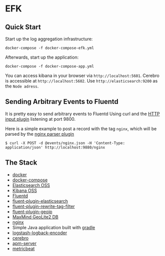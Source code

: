# EFK

## Quick Start

Start up the log aggregation infrastructure:

```
docker-compose -f docker-compose-efk.yml
```

Afterwards, start up the application:

```
docker-compose -f docker-compose-app.yml
```

You can access kibana in your browser via `http://localhost:5601`.
Cerebro is accessible at `http://localhost:5602`. Use `http://elasticsearch:9200` as the `Node adress`.

## Sending Arbitrary Events to Fluentd

It is pretty easy to send arbitrary events to Fluentd Using curl and the [HTTP input plugin](https://docs.fluentd.org/v1.0/articles/in_http) listening at port 9800.

Here is a simple example to post a record with the tag `nginx`, which will be parsed by the [nginx parser plugin](https://docs.fluentd.org/v1.0/articles/parser_nginx)

```
$ curl -X POST -d @events/nginx.json -H 'Content-Type: application/json' http://localhost:9880/nginx
```

## The Stack

- [docker](https://www.docker.com/)
- [docker-compose](https://docs.docker.com/compose/)
- [Elasticsearch OSS](https://www.elastic.co/de/products/elasticsearch)
- [Kibana OSS](https://www.elastic.co/de/products/kibana)
- [Fluentd](https://www.fluentd.org/)
- [fluent-plugin-elasticsearch](https://github.com/uken/fluent-plugin-elasticsearch)
- [fluent-plugin-rewrite-tag-filter](https://github.com/fluent/fluent-plugin-rewrite-tag-filter)
- [fluent-plugin-geoip](https://github.com/y-ken/fluent-plugin-geoip)
- [MaxMind GeoLite2 DB](https://github.com/maxmind/libmaxminddb)
- [nginx](https://www.nginx.com/)
- Simple Java application built with [gradle](https://gradle.org/)
- [logstash-logback-encoder](https://github.com/logstash/logstash-logback-encoder)
- [cerebro](https://github.com/lmenezes/cerebro)
- [apm-server](https://www.elastic.co/solutions/apm)
- [metricbeat](https://www.elastic.co/de/products/beats/metricbeat)
